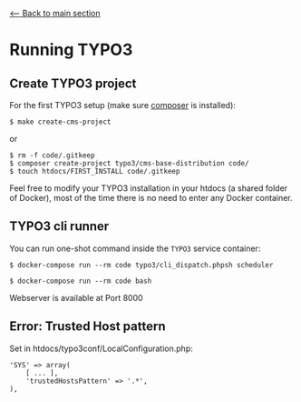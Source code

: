 [<-- Back to main section](README.md)

# Running TYPO3

## Create TYPO3 project

For the first TYPO3 setup (make sure [composer](https://getcomposer.org/) is installed):

    $ make create-cms-project

or

    $ rm -f code/.gitkeep
    $ composer create-project typo3/cms-base-distribution code/
    $ touch htdocs/FIRST_INSTALL code/.gitkeep


Feel free to modify your TYPO3 installation in your htdocs (a shared folder of Docker),
most of the time there is no need to enter any Docker container.


## TYPO3 cli runner

You can run one-shot command inside the `TYPO3` service container:

    $ docker-compose run --rm code typo3/cli_dispatch.phpsh scheduler

    $ docker-compose run --rm code bash

Webserver is available at Port 8000


## Error: Trusted Host pattern

Set in htdocs/typo3conf/LocalConfiguration.php:

    'SYS' => array(
        [ ... ],
        'trustedHostsPattern' => '.*',
    ),
